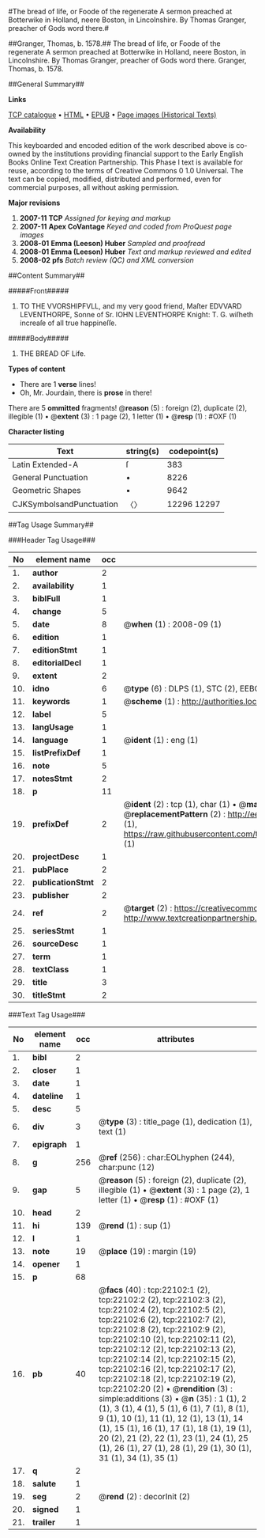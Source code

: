 #The bread of life, or Foode of the regenerate A sermon preached at Botterwike in Holland, neere Boston, in Lincolnshire. By Thomas Granger, preacher of Gods word there.#

##Granger, Thomas, b. 1578.##
The bread of life, or Foode of the regenerate A sermon preached at Botterwike in Holland, neere Boston, in Lincolnshire. By Thomas Granger, preacher of Gods word there.
Granger, Thomas, b. 1578.

##General Summary##

**Links**

[TCP catalogue](http://www.ota.ox.ac.uk/tcp/)  • 
[HTML](http://tei.it.ox.ac.uk/tcp/Texts-HTML/free/A02/A02030.html)  • 
[EPUB](http://tei.it.ox.ac.uk/tcp/Texts-EPUB/free/A02/A02030.epub) • 
[Page images (Historical Texts)](https://data.historicaltexts.jisc.ac.uk/view?pubId=eebo-99856534e&pageId=eebo-99856534e-22102-1)

**Availability**

This keyboarded and encoded edition of the
	       work described above is co-owned by the institutions
	       providing financial support to the Early English Books
	       Online Text Creation Partnership. This Phase I text is
	       available for reuse, according to the terms of Creative
	       Commons 0 1.0 Universal. The text can be copied,
	       modified, distributed and performed, even for
	       commercial purposes, all without asking permission.

**Major revisions**

1. __2007-11__ __TCP__ *Assigned for keying and markup*
1. __2007-11__ __Apex CoVantage__ *Keyed and coded from ProQuest page images*
1. __2008-01__ __Emma (Leeson) Huber__ *Sampled and proofread*
1. __2008-01__ __Emma (Leeson) Huber__ *Text and markup reviewed and edited*
1. __2008-02__ __pfs__ *Batch review (QC) and XML conversion*

##Content Summary##

#####Front#####

1. TO THE VVORSHIPFVLL, and my very good friend, Maſter EDVVARD LEVENTHORPE, Sonne of Sr. IOHN LEVENTHORPE Knight: T. G. wiſheth increaſe of all true happineſſe.

#####Body#####

1. THE BREAD OF Life.

**Types of content**

  * There are 1 **verse** lines!
  * Oh, Mr. Jourdain, there is **prose** in there!

There are 5 **ommitted** fragments! 
 @__reason__ (5) : foreign (2), duplicate (2), illegible (1)  •  @__extent__ (3) : 1 page (2), 1 letter (1)  •  @__resp__ (1) : #OXF (1)

**Character listing**


|Text|string(s)|codepoint(s)|
|---|---|---|
|Latin Extended-A|ſ|383|
|General Punctuation|•|8226|
|Geometric Shapes|▪|9642|
|CJKSymbolsandPunctuation|〈〉|12296 12297|

##Tag Usage Summary##

###Header Tag Usage###

|No|element name|occ|attributes|
|---|---|---|---|
|1.|__author__|2||
|2.|__availability__|1||
|3.|__biblFull__|1||
|4.|__change__|5||
|5.|__date__|8| @__when__ (1) : 2008-09 (1)|
|6.|__edition__|1||
|7.|__editionStmt__|1||
|8.|__editorialDecl__|1||
|9.|__extent__|2||
|10.|__idno__|6| @__type__ (6) : DLPS (1), STC (2), EEBO-CITATION (1), PROQUEST (1), VID (1)|
|11.|__keywords__|1| @__scheme__ (1) : http://authorities.loc.gov/ (1)|
|12.|__label__|5||
|13.|__langUsage__|1||
|14.|__language__|1| @__ident__ (1) : eng (1)|
|15.|__listPrefixDef__|1||
|16.|__note__|5||
|17.|__notesStmt__|2||
|18.|__p__|11||
|19.|__prefixDef__|2| @__ident__ (2) : tcp (1), char (1)  •  @__matchPattern__ (2) : ([0-9\-]+):([0-9IVX]+) (1), (.+) (1)  •  @__replacementPattern__ (2) : http://eebo.chadwyck.com/downloadtiff?vid=$1&page=$2 (1), https://raw.githubusercontent.com/textcreationpartnership/Texts/master/tcpchars.xml#$1 (1)|
|20.|__projectDesc__|1||
|21.|__pubPlace__|2||
|22.|__publicationStmt__|2||
|23.|__publisher__|2||
|24.|__ref__|2| @__target__ (2) : https://creativecommons.org/publicdomain/zero/1.0/ (1), http://www.textcreationpartnership.org/docs/. (1)|
|25.|__seriesStmt__|1||
|26.|__sourceDesc__|1||
|27.|__term__|1||
|28.|__textClass__|1||
|29.|__title__|3||
|30.|__titleStmt__|2||


###Text Tag Usage###

|No|element name|occ|attributes|
|---|---|---|---|
|1.|__bibl__|2||
|2.|__closer__|1||
|3.|__date__|1||
|4.|__dateline__|1||
|5.|__desc__|5||
|6.|__div__|3| @__type__ (3) : title_page (1), dedication (1), text (1)|
|7.|__epigraph__|1||
|8.|__g__|256| @__ref__ (256) : char:EOLhyphen (244), char:punc (12)|
|9.|__gap__|5| @__reason__ (5) : foreign (2), duplicate (2), illegible (1)  •  @__extent__ (3) : 1 page (2), 1 letter (1)  •  @__resp__ (1) : #OXF (1)|
|10.|__head__|2||
|11.|__hi__|139| @__rend__ (1) : sup (1)|
|12.|__l__|1||
|13.|__note__|19| @__place__ (19) : margin (19)|
|14.|__opener__|1||
|15.|__p__|68||
|16.|__pb__|40| @__facs__ (40) : tcp:22102:1 (2), tcp:22102:2 (2), tcp:22102:3 (2), tcp:22102:4 (2), tcp:22102:5 (2), tcp:22102:6 (2), tcp:22102:7 (2), tcp:22102:8 (2), tcp:22102:9 (2), tcp:22102:10 (2), tcp:22102:11 (2), tcp:22102:12 (2), tcp:22102:13 (2), tcp:22102:14 (2), tcp:22102:15 (2), tcp:22102:16 (2), tcp:22102:17 (2), tcp:22102:18 (2), tcp:22102:19 (2), tcp:22102:20 (2)  •  @__rendition__ (3) : simple:additions (3)  •  @__n__ (35) : 1 (1), 2 (1), 3 (1), 4 (1), 5 (1), 6 (1), 7 (1), 8 (1), 9 (1), 10 (1), 11 (1), 12 (1), 13 (1), 14 (1), 15 (1), 16 (1), 17 (1), 18 (1), 19 (1), 20 (2), 21 (2), 22 (1), 23 (1), 24 (1), 25 (1), 26 (1), 27 (1), 28 (1), 29 (1), 30 (1), 31 (1), 34 (1), 35 (1)|
|17.|__q__|2||
|18.|__salute__|1||
|19.|__seg__|2| @__rend__ (2) : decorInit (2)|
|20.|__signed__|1||
|21.|__trailer__|1||
